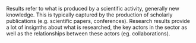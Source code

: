 Results refer to what is produced by a scientific activity, generally new knowledge. This is typically captured by the production of scholarly publications (e.g. scientific papers, conferences).  Research results provide a lot of insignths about what is researched, the key actors in the sector as well as the relationships between these actors (eg. collaborations).